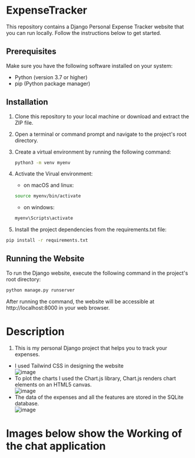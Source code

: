 # ExpenseTracker

This repository contains a Django Personal Expense Tracker website that you can run locally. Follow the instructions below to get started.

## Prerequisites

Make sure you have the following software installed on your system:

- Python (version 3.7 or higher)
- pip (Python package manager)

## Installation

1. Clone this repository to your local machine or download and extract the ZIP file.

2. Open a terminal or command prompt and navigate to the project's root directory.

3. Create a virtual environment by running the following command:

   ```bash
   python3 -m venv myenv
   ```
4. Activate the Virual environment:
   - on macOS and linux:
   ```bash
   source myenv/bin/activate
   ```
    - on windows:
   ```bash
   myenv\Scripts\activate
   ```
4. Install the project dependencies from the requirements.txt file:
  ```bash
pip install -r requirements.txt
```

## Running the Website
To run the Django website, execute the following command in the project's root directory:
```bash
python manage.py runserver
```
After running the command, the website will be accessible at http://localhost:8000 in your web browser.

# Description
1. This is my personal Django project that helps you to track your expenses.
- I used Tailwind CSS in designing the website \
  ![image](https://github.com/June-24/ExpenseTracker/assets/123622678/1ee50cfa-28b3-4df0-9084-9fd8ade3d248)
- To plot the charts I used the Chart.js library, Chart.js renders chart elements on an HTML5 canvas. \
  ![image](https://github.com/June-24/ExpenseTracker/assets/123622678/a755226a-e82c-48ad-a4b2-5d5b0a660346)
- The data of the expenses and all the features are stored in the SQLite database. \
  ![image](https://github.com/June-24/ExpenseTracker/assets/123622678/66475033-ad05-4d5f-a459-f1d8d14cba72)

# Images below show the Working of the chat application


  



   


 
